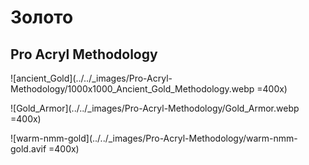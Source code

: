 # Золото

## Pro Acryl Methodology

![ancient_Gold](../../_images/Pro-Acryl-Methodology/1000x1000_Ancient_Gold_Methodology.webp =400x)

![Gold_Armor](../../_images/Pro-Acryl-Methodology/Gold_Armor.webp =400x)

![warm-nmm-gold](../../_images/Pro-Acryl-Methodology/warm-nmm-gold.avif =400x)